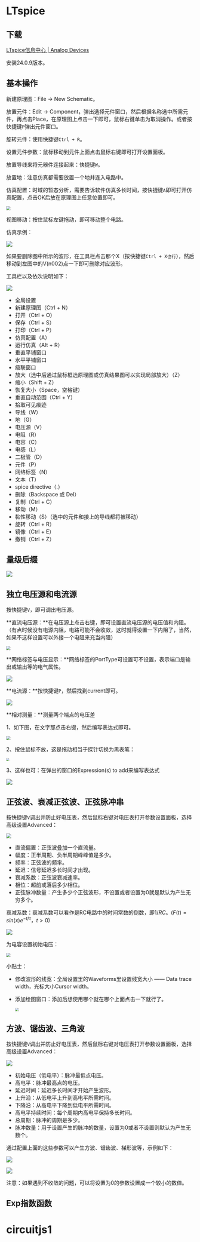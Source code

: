 # LTspice

## 下载

[LTspice信息中心 | Analog Devices](https://www.analog.com/cn/resources/design-tools-and-calculators/ltspice-simulator.html)

安装24.0.9版本。

## 基本操作

新建原理图：File → New Schematic。

放置元件：Edit → Component，弹出选择元件窗口，然后根据名称选中所需元件，再点击Place，在原理图上点击一下即可，鼠标右键单击为取消操作。或者按快捷键`P`弹出元件窗口。

旋转元件：使用快捷键`Ctrl + R`。

设置元件参数：鼠标移动到元件上面点击鼠标右键即可打开设置面板。

放置导线来将元器件连接起来：快捷键`W`。

放置地：注意仿真都需要放置一个地并连入电路中。

仿真配置：时域的暂态分析，需要告诉软件仿真多长时间，按快捷键`A`即可打开仿真配置，点击OK后放在原理图上任意位置即可。

<img src="img/仿真配置.png" style="zoom:67%;" />

视图移动：按住鼠标左键拖动，即可移动整个电路。

仿真示例：

![](img/仿真简单示例.png)

如果要删除图中所示的波形，在工具栏点击那个X（按快捷键`Ctrl + X也行`），然后移动到左图中的V(n002)点一下即可删除对应波形。

工具栏以及依次说明如下：

![](img/工具栏.png)

- 全局设置
- 新建原理图（Ctrl + N）
- 打开（Ctrl + O）
- 保存（Ctrl + S）
- 打印（Ctrl + P）
- 仿真配置（A）
- 运行仿真（Alt + R）
- 垂直平铺窗口
- 水平平铺窗口
- 级联窗口
- 放大（选中后通过鼠标框选原理图或仿真结果图可以实现局部放大）（Z）
- 缩小（Shift + Z）
- 恢复大小（Space，空格键）
- 垂直自动范围（Ctrl + Y）
- 拾取可见痕迹
- 导线（W）
- 地（G）
- 电压源（V）
- 电阻（R）
- 电容（C）
- 电感（L）
- 二极管（D）
- 元件（P）
- 网络标签（N）
- 文本（T）
- spice directive（.）
- 删除（Backspace 或 Del）
- 复制（Ctrl + C）
- 移动（M）
- 黏性移动（S）（选中的元件和接上的导线都将被移动）
- 旋转（Ctrl + R）
- 镜像（Ctrl + E）
- 撤销（Ctrl + Z）

## 量级后缀

![](img/后缀.png)



## 独立电压源和电流源

按快捷键`V`，即可调出电压源。

**直流电压源：**在电压源上点击右键，即可设置直流电压源的电压值和内阻。（有点时候没有电源内阻，电路可能不会收敛，这时就得设置一下内阻了，当然，如果不这样设置可以外接一个电阻来充当内阻）

<img src="img/直流电压源.png" style="zoom:67%;" />

**网络标签与电压显示：**网络标签的PortType可设置可不设置，表示端口是输出或输出等的电气属性。

<img src="img/网络标签.png"  />

**电流源：**按快捷键`P`，然后找到current即可。

![](img/电流源.png)

**相对测量：**测量两个端点的电压差

1、如下图，在文字那点击右键，然后编写表达式即可。

<img src="img/测量电压差.png" style="zoom: 67%;" />

2、按住鼠标不放，这是拖动相当于探针切换为黑表笔：

<img src="img/相对测量.png" style="zoom: 50%;" />

3、这样也可：在弹出的窗口的Expression(s) to add来编写表达式

![](img/相对测量这样也行.png)



## 正弦波、衰减正弦波、正弦脉冲串

按快捷键`V`调出并防止好电压表，然后鼠标右键对电压表打开参数设置面板，选择高级设置Advanced：

<img src="img/正弦波相关系数.png" style="zoom:80%;" />

- 直流偏置：正弦波叠加一个直流量。
- 幅度：正半周期、负半周期峰峰值是多少。
- 频率：正弦波的频率。
- 延迟：信号延迟多长时间才出现。
- 衰减系数：正弦波衰减速率。
- 相位：超前或落后多少相位。
- 正弦脉冲数量：产生多少个正弦波形，不设置或者设置为0就是默认为产生无穷多个。

衰减系数：衰减系数可以看作是RC电路中的时间常数的倒数，即$1/RC$。($F(t)=sin(x)e^{-t/τ}，t>0$)

![](img/衰减系数.png)

为电容设置初始电压：

<img src="img/电容电压设置.png" style="zoom:67%;" />

小贴士：

- 修改波形的线宽：全局设置里的Waveforms里设置线宽大小 —— Data trace width，光标大小Cursor width。

- 添加绘图窗口：添加后想使用哪个就在哪个上面点击一下就行了。

  <img src="img/绘图窗口.png" style="zoom:60%;" />





## 方波、锯齿波、三角波

按快捷键`V`调出并防止好电压表，然后鼠标右键对电压表打开参数设置面板，选择高级设置Advanced：

![](img/脉冲.png)

- 初始电压（低电平）：脉冲最低点电压。
- 高电平：脉冲最高点的电压。
- 延迟时间：延迟多长时间才开始产生波形。
- 上升沿：从低电平上升到高电平所需时间。
- 下降沿：从高电平下降到低电平所需时间。
- 高电平持续时间：每个周期内高电平保持多长时间。
- 总周期：脉冲的周期是多少。
- 脉冲数量：用于设置产生的脉冲的数量，设置为0或者不设置则默认为产生无数个。

通过配置上面的这些参数可以产生方波、锯齿波、梯形波等，示例如下：

![](img/方波锯齿波.png)

![](img/方波参数.png)

注意：如果遇到不收敛的问题，可以将设置为0的参数设置成一个较小的数值。



## Exp指数函数













# circuitjs1